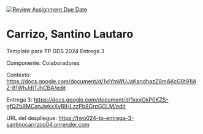 [![Review Assignment Due Date](https://classroom.github.com/assets/deadline-readme-button-24ddc0f5d75046c5622901739e7c5dd533143b0c8e959d652212380cedb1ea36.svg)](https://classroom.github.com/a/tYQRXUck)
# Carrizo, Santino Lautaro

Template para TP DDS 2024 Entrega 3

Componente: Colaboradores

Contexto: https://docs.google.com/document/d/1vlYmWUJaKandhazZ8mAKcG8t91IAZ-81WhJdITJhCBA/edit

Entrega 3: https://docs.google.com/document/d/1xxyOkP0KZS-gfQZb9MCanJwkxXvRIHLzzPb8GrpGOLM/edit

URL del despliegue: https://two024-tp-entrega-3-santinocarrizoo04.onrender.com
